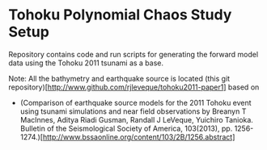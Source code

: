 # Tohoku Polynomial Chaos Study Setup

Repository contains code and run scripts for generating the forward model data
using the Tohoku 2011 tsunami as a base.

Note:  All the bathymetry and earthquake source is located (this git repository)[http://www.github.com/rjleveque/tohoku2011-paper1] based on

- (Comparison of earthquake source models for the 2011 Tohoku event using tsunami simulations and near field observations 
by Breanyn T MacInnes, Aditya Riadi Gusman, Randall J LeVeque, Yuichiro Tanioka. Bulletin of the Seismological Society of America, 103(2013), pp. 1256-1274.)[http://www.bssaonline.org/content/103/2B/1256.abstract]